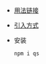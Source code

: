 - [用法链接](https://blog.csdn.net/qq_34574204/article/details/132315721?ops_request_misc=&request_id=&biz_id=102&utm_term=qs%20%E5%BA%93&utm_medium=distribute.pc_search_result.none-task-blog-2~all~sobaiduweb~default-8-132315721.142^v93^chatsearchT3_2&spm=1018.2226.3001.4187)

- [引入方式](https://dandelioncloud.cn/article/details/1434183576647708674/)

- 安装

  ```html
  npm i qs
  ```

  